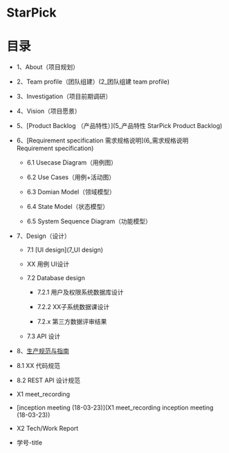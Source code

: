 # StarPick

# [](#TOC)目录
 
* 1、About（项目规划）

* 2、Team profile（团队组建）(2_团队组建 team profile)

* 3、Investigation（项目前期调研）

* 4、Vision（项目愿景）

* 5、[Product Backlog （产品特性）](5_产品特性 StarPick Product Backlog)

* 6、[Requirement specification 需求规格说明](6_需求规格说明 Requirement specification)

  - 6.1 Usecase Diagram（用例图）

  - 6.2 Use Cases（用例+活动图）

  - 6.3 Domian Model（领域模型）

  - 6.4 State Model（状态模型） 

  - 6.5 System Sequence Diagram（功能模型）

* 7、Design（设计）

  - 7.1 [UI design](7_UI design) 

   - XX 用例 UI设计

  - 7.2 Database design

    - 7.2.1 用户及权限系统数据库设计

    - 7.2.2 XX子系统数据课设计

    - 7.2.x 第三方数据评审结果

  - 7.3 API 设计

* 8、[生产规范与指南](8_生产规范与指南)  

 - 8.1 XX 代码规范

 - 8.2 REST API 设计规范

* X1 meet_recording

 - [inception meeting (18-03-23)](X1 meet_recording inception meeting (18-03-23))

* X2 Tech/Work Report

 - 学号-title
